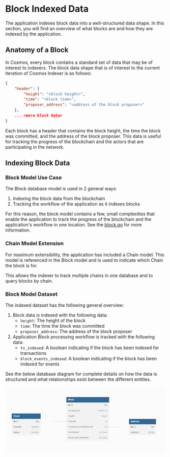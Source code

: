 # Block Indexed Data

The application indexes block data into a well-structured data shape. In this section, you will find an overview of what blocks are and how they are indexed by the application.

## Anatomy of a Block

In Cosmos, every block contains a standard set of data that may be of interest to indexers. The block data shape that is of interest to the current iteration of Cosmos Indexer is as follows:

```json
{
    "header": {
        "height": "<block height>",
        "time": "<block time>",
        "proposer_address": "<address of the block proposer>"
    },
    ... <more block data>
}
```

Each block has a header that contains the block height, the time the block was committed, and the address of the block proposer. This data is useful for tracking the progress of the blockchain and the actors that are participating in the network.

## Indexing Block Data

### Block Model Use Case

The Block database model is used in 2 general ways:

1. Indexing the block data from the blockchain
2. Tracking the workflow of the application as it indexes blocks

For this reason, the block model contains a few, small complexities that enable the application to track the progress of the blockchain and the application's workflow in one location. See the [block.go](ttps://github.com/scalarorg/xchains-indexer/blob/main/db/models/block.go) for more information.

### Chain Model Extension

For maximum extensibility, the application has included a Chain model. This model is referenced in the Block model and is used to indicate which Chain the block is for.

This allows the indexer to track multiple chains in one database and to query blocks by chain.

### Block Model Dataset

The indexed dataset has the following general overview:

1. Block data is indexed with the following data:
   - `height`: The height of the block
   - `time`: The time the block was committed
   - `proposer_address`: The address of the block proposer
2. Application Block processing workflow is tracked with the following data:
   - `tx_indexed`: A boolean indicating if the block has been indexed for transactions
   - `block_events_indexed`: A boolean indicating if the block has been indexed for events

See the below database diagram for complete details on how the data is structured and what relationships exist between the different entities.

![Block Indexed Data Diagram](images/block-db.png)
